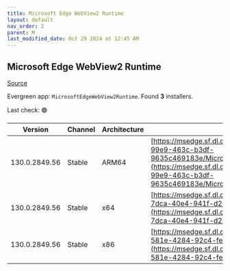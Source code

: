 ```yaml
---
title: Microsoft Edge WebView2 Runtime
layout: default
nav_order: 2
parent: M
last_modified_date: Oct 29 2024 at 12:45 AM
---
```


## Microsoft Edge WebView2 Runtime

[Source](https://developer.microsoft.com/en-us/microsoft-edge/webview2/)

Evergreen app: `MicrosoftEdgeWebView2Runtime`. Found **3** installers.

Last check: 🟢

| Version       | Channel | Architecture | URI                                                                                                                                                                                                                                                                                                                            |
| ------------- | ------- | ------------ | ------------------------------------------------------------------------------------------------------------------------------------------------------------------------------------------------------------------------------------------------------------------------------------------------------------------------------ |
| 130.0.2849.56 | Stable  | ARM64        | [https://msedge.sf.dl.delivery.mp.microsoft.com/filestreamingservice/files/02c09619-99e9-463c-b3df-9635c469183e/MicrosoftEdgeWebView2RuntimeInstallerARM64.exe](https://msedge.sf.dl.delivery.mp.microsoft.com/filestreamingservice/files/02c09619-99e9-463c-b3df-9635c469183e/MicrosoftEdgeWebView2RuntimeInstallerARM64.exe) |
| 130.0.2849.56 | Stable  | x64          | [https://msedge.sf.dl.delivery.mp.microsoft.com/filestreamingservice/files/0a9218ab-7dca-40e4-941f-d24d1d8e3970/MicrosoftEdgeWebView2RuntimeInstallerX64.exe](https://msedge.sf.dl.delivery.mp.microsoft.com/filestreamingservice/files/0a9218ab-7dca-40e4-941f-d24d1d8e3970/MicrosoftEdgeWebView2RuntimeInstallerX64.exe)     |
| 130.0.2849.56 | Stable  | x86          | [https://msedge.sf.dl.delivery.mp.microsoft.com/filestreamingservice/files/41425570-581e-4284-92c4-fe8b66a10147/MicrosoftEdgeWebView2RuntimeInstallerX86.exe](https://msedge.sf.dl.delivery.mp.microsoft.com/filestreamingservice/files/41425570-581e-4284-92c4-fe8b66a10147/MicrosoftEdgeWebView2RuntimeInstallerX86.exe)     |
